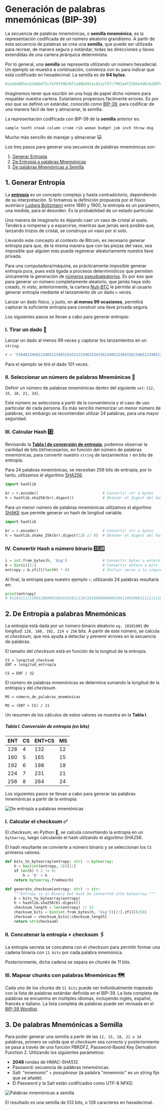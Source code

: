 # Generación de palabras mnemónicas (BIP-39)

La secuencia de palabras mnemónicas, o **semilla mnemónica**, es la representación codificada de un número aleatorio grandísimo. A partir de esta secuencia de palabras se crea una **semilla**, que puede ser utilizada para recrear, de manera segura y estándar, todas las direcciones y llaves extendidas de una cartera jerárquica determinista.

Por lo general, una **semilla** se representa utilizando un número hexadecial. Un ejemplo se muestra a continuación, comienza con `0x` para indicar que está codificado en hexadecimal. La semilla es de **64 bytes**.

```py
0x1e64005ec6246b473c7af8f59b39f1a98b493ac02a2757c7902a4f2265e4d6cb2697d1858d35cda6a404e3c1d4d46733aa8129d2c4c9b2d917faba88a77df488
```

Imaginemos tener que escribir en una hoja de papel dicho número para respaldar nuestra cartera. Estaríamos propensos fácilmente errores. Es por eso que se definió un estándar, conocido como [BIP-39](https://github.com/bitcoin/bips/blob/master/bip-0039.mediawiki), para codificar de una manera fácil de leer y almacenar, la semilla.

La representación codificada con BIP-39 de la **semilla** anterior es:

```text
sample tooth steak column crime rib woman budget job inch throw dog
```

Mucho más sencillo de manejar y almacenar 😺.

Los tres pasos para generar una secuencia de palabras mnemónicas son:

1. [Generar Entropía](https://github.com/josemariasosa/nuit-btc/blob/master/docs/mnemonic.md#1-generar-entrop%C3%ADa)
2. [De Entropía a palabras Mnemónicas](https://github.com/josemariasosa/nuit-btc/blob/master/docs/mnemonic.md#2-de-entrop%C3%ADa-a-palabras-mnem%C3%B3nicas)
3. [De palabras Mnemónicas a Semilla](https://github.com/josemariasosa/nuit-btc/blob/master/docs/mnemonic.md#3-de-palabras-mnem%C3%B3nicas-a-semilla)


## 1. Generar Entropía

La [**entropía**](https://es.wikipedia.org/wiki/Entrop%C3%ADa) es un concepto complejo y hasta contradictorio, dependiendo de su interpretación. Si tomamos la definición propuesta por el físico austríaco [Ludwig Boltzmann](https://es.wikipedia.org/wiki/Ludwig_Boltzmann) entre 1890 y 1900, la entropía es un parámetro, una medida, para el desorden. Es la probabilidad de un estado particular.

Una manera de imaginarlo es dejando caer un vaso de cristal al suelo. Tenderá a romperse y a esparcirse, mientras que jamás será posible que, lanzando trozos de cristal, se construya un vaso por sí solo.

Llevando este concepto al contexto de Bitcoin, es necesario generar entropía para que, de la misma manera que con las piezas del vaso, sea imposible que alguien más pueda regenerar aleatoriamente nuestra llave privada.

Para una computadora/máquina, es prácticamente imposible generar entropía pura, pues está ligada a procesos deterministicos que permiten únicamente la generación de [números pseudoaleatorios](https://es.wikipedia.org/wiki/N%C3%BAmero_pseudoaleatorio). Es por eso que para generar un número completamente aleatorio, que jamás haya sido creado, ni visto, anteriormente, la cartera [Nuit-BTC](https://github.com/josemariasosa/nuit-btc) le permite al usuario generar entropía mediante el lanzamiento de un dado `n` veces.

Lanzar un dado físico, y justo, en **al menos 99 ocasiones**, permitirá capturar la suficiente entropía para construír una llave privada segura.

Los siguientes pasos se llevan a cabo para generar entropía:


### I. Tirar un dado 🎲

Lanzar un dado al menos 99 veces y capturar los lanzamientos en un `string`.

```py
r = '51646134561234651234651543212234615341562346512364156234651234651234651234615234561235461513645123645'
```

Para el ejemplo se tiró el dado 101 veces.


### II. Seleccionar un número de palabras Mnemónicas 📝

Definir un número de palabras mnemónicas dentro del siguiente `set`: `{12, 15, 18, 21, 24}`.

Este número se selecciona a partir de la conveniencia y el caso de uso particular de cada persona. Es más sencillo memorizar un menor número de palabras, sin embargo se recomiendan utilizar 24 palabras, para una mayor seguridad.


### III. Calcular Hash #️⃣

Revisando la [**Tabla I de conversión de entropía**](https://github.com/josemariasosa/nuit-btc/blob/master/docs/mnemonic.md#tabla-i-conversi%C3%B3n-de-entrop%C3%ADa-en-bits), podemos observar la cantidad de bits `ENT`necesarios, en función del número de palabras mnemónicas, para convertir nuestro `string` de lanzamientos `r` en bits de entropía.

Para 24 palabras mnemónicas, se necesitan 256 bits de entropía, por lo tanto, utilizamos el algoritmo [SHA256](https://docs.python.org/3/library/hashlib.html#hash-algorithms).

```py
import hashlib

br = r.encode()                             # Convertir str a bytes
h = hashlib.sha256(br).digest()             # Obtener el digest del hash en bytes
```

Para un menor número de palabras mnemónicas utilizamos el algoritmo [SHAKE](https://docs.python.org/3/library/hashlib.html#shake-variable-length-digests) que permite generar un hash de longitud variable.

```py
import hashlib

br = r.encode()                             # Convertir str a bytes
h = hashlib.shake_256(br).digest(128 // 8)  # Obtener el digest del hash en bytes
```


### IV. Convertir Hash a número binario 0️⃣1️⃣

```py
i = int.from_bytes(h, 'big')                # Convertir bytes a entero big-endian
b = bin(i)[2:]                              # Convertir entero a bits | Retirar prefijo `0b`
entropy = b.zfill(len(h) * 8)               # Incluir zeros a la izquierda
```

Al final, la entropía para nuestro ejemplo `r`, utilizando 24 palabras resultaría en:

```py
print(entropy)
# 0110111111100110000010010101011110110100000000001001100100011111111101000010011101000010001011010100011110110000101101001010011110100001101100000101101110110000000011100011101101101101001010111011110001111000101011010101110101100101010110010010100110101111
```


## 2. De Entropía a palabras Mnemónicas

La entropía está dada por un número binario aleatorio `eg. 10101001` de longitud: `128, 160, 192, 224 o 256` bits. A partir de este número, se calcula el *checksum*, que nos ayuda a detectar y prevenir errores en la secuencia de palabras.

El tamaño del *checksum* está en función de la longitud de la entropía.

```text
CS = longitud_checksum
ENT = longitud_entropía

CS = ENT / 32
```

El número de palabras mnemónicas se determina sumando la longitud de la entropía y del *checksum*.

```text
MS = número_de_palabras_mnemónicas

MS = (ENT + CS) / 11
```

Un resumen de los cálculos de estos valores se muestra en la **Tabla I**.


##### Tabla I. Conversión de entropía (en bits)

|  ENT  | CS | ENT+CS |  MS  |
|-------|----|--------|------|
|  128  |  4 |   132  |  12  |
|  160  |  5 |   165  |  15  |
|  192  |  6 |   198  |  18  |
|  224  |  7 |   231  |  21  |
|  256  |  8 |   264  |  24  |


Los siguientes pasos se llevan a cabo para generar las palabras mnemónicas a partir de la entropía:

![De entropía a palabras mnemónicas](/media/entropy_to_mnemonic.jpg?raw=true)


### I. Calcular el checksum ✅

El *checksum*, en Python 🐍, se calcula convirtiendo la entropía en un `bytearray`, luego calculando el hash utilzando el algoritmo SHA256.

El hash resultante se convierte a número binario y se seleccionan los `CS` primeros valores.

```python
def bits_to_bytearray(entropy: str) -> bytearray:
    h = hex(int(entropy, 2))[2:]
    if len(h) % 2 != 0:
        h = '0' + h
    return bytearray.fromhex(h)

def generate_checksum(entropy: str) -> str:
    """Entropy is in Binary but must be converted into bytearray."""
    b = bits_to_bytearray(entropy)
    h = hashlib.sha256(b).digest()
    checksum_length = len(entropy) // 32
    checksum_bits = bin(int.from_bytes(h, 'big'))[2:].zfill(256)
    checksum = checksum_bits[:checksum_length]
    return str(checksum)
```


### II. Concatenar la entropía + checksum 🖇

La entropía secreta se concatena con el checksum para permitir formar una cadena binaria con `11 bits` por cada palabra mnemónica.

Posteriormente, dicha cadena se separa en *chunks* de 11 bits.


### III. Mapear chunks con palabras Mnemónicas 🗺

Cada uno de los chunks de `11 bits` puede ser individualmente mapeado con la lista de palabras estándar definida en el BIP-39. La lista completa de palabras se encuentra en múltiples idiomas, incluyendo inglés, español, francés e italiano. La lista completa de palabras puede ser revisada en el [BIP-39 Wordlist](https://github.com/bitcoin/bips/blob/master/bip-0039/bip-0039-wordlists.md).


## 3. De palabras Mnemónicas a Semilla

Para poder generar una semilla a partir de las `12, 15, 18, 21 o 24` palabras, primero se valida que el *checksum* sea correcto y posteriormente se pasa a través de una función PBKDF2, Password-Based Key Derivation Function 2. Utilizando los siguientes parámetros:

- **2048** rondas de HMAC-SHA512.
- Password: secuencia de palábras mnemónicas.
- Salt: "mnemonic" + *passphrase* (la palabra "mnemonic" es un string fijo que se añade).
- El Password y la Salt están codificados como UTF-8 NFKD.

![Palabras mnemónicas a semilla](/media/mnemonic_seed.jpg?raw=true)

El resultado es una semilla de 512 bits, o 128 caracteres en hexadecimal.



<!-- 
**¿Qué tan grande podría llegar a ser una llave privada?**

El número aleatorio podría ir tan alto como `2^256`, o lo que es aproximadamente lo mismo un 1 seguido de 77 ceros: `10^77`. Podríamos pensarlo de la siguiente manera: existen tantas posibles llaves privadas en Bitcoin como el número de átomos en un billón de galaxias. -->


## 